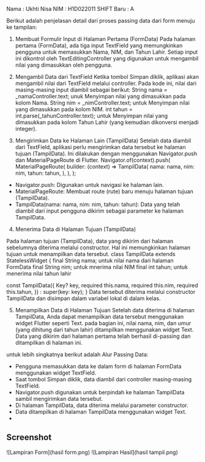 Nama : Ukhti Nisa
NIM : H1D022011
SHIFT Baru : A

Berikut adalah penjelasan detail dari proses passing data dari form menuju ke tampilan:
1. Membuat Formulir Input di Halaman Pertama (FormData)
Pada halaman pertama (FormData), ada tiga input TextField yang memungkinkan pengguna untuk memasukkan Nama, NIM, dan Tahun Lahir. Setiap input ini dikontrol oleh TextEditingController yang digunakan untuk mengambil nilai yang dimasukkan oleh pengguna.

2. Mengambil Data dari TextField
Ketika tombol Simpan diklik, aplikasi akan mengambil nilai dari TextField melalui controller. Pada kode ini, nilai dari masing-masing input diambil sebagai berikut:
String nama = _namaController.text; unuk Menyimpan nilai yang dimasukkan pada kolom Nama.
String nim = _nimController.text; untuk Menyimpan nilai yang dimasukkan pada kolom NIM.
int tahun = int.parse(_tahunController.text); untuk Menyimpan nilai yang dimasukkan pada kolom Tahun Lahir (yang kemudian dikonversi menjadi integer).

3. Mengirimkan Data ke Halaman Lain (TampilData)
Setelah data diambil dari TextField, aplikasi perlu mengirimkan data tersebut ke halaman tujuan (TampilData). Ini dilakukan dengan menggunakan Navigator.push dan MaterialPageRoute di Flutter.
Navigator.of(context).push(
  MaterialPageRoute(
    builder: (context) => TampilData(
      nama: nama,
      nim: nim,
      tahun: tahun,
    ),
  ),
);
- Navigator.push: Digunakan untuk navigasi ke halaman lain.
- MaterialPageRoute: Membuat route (rute) baru menuju halaman tujuan (TampilData).
- TampilData(nama: nama, nim: nim, tahun: tahun): Data yang telah diambil dari input pengguna dikirim sebagai parameter ke halaman TampilData.
4. Menerima Data di Halaman Tujuan (TampilData)

Pada halaman tujuan (TampilData), data yang dikirim dari halaman sebelumnya diterima melalui constructor. Hal ini memungkinkan halaman tujuan untuk menampilkan data tersebut.
class TampilData extends StatelessWidget {
  final String nama; untuk nilai nama dari halaman FormData
  final String nim; untuk mnerima nilai NIM
  final int tahun; untuk menerima nilai tahun lahir

  const TampilData({
    Key? key,
    required this.nama,
    required this.nim,
    required this.tahun,
  }) : super(key: key);
}
Data tersebut diterima melalui constructor TampilData dan disimpan dalam variabel lokal di dalam kelas.

5. Menampilkan Data di Halaman Tujuan
Setelah data diterima di halaman TampilData, Anda dapat menampilkan data tersebut menggunakan widget Flutter seperti Text. pada bagian ini, nilai nama, nim, dan umur (yang dihitung dari tahun lahir) ditampilkan menggunakan widget Text. Data yang dikirim dari halaman pertama telah berhasil di-passing dan ditampilkan di halaman ini.

untuk lebih singkatnya berikut adalah Alur Passing Data:
- Pengguna memasukkan data ke dalam form di halaman FormData menggunakan widget TextField.
- Saat tombol Simpan diklik, data diambil dari controller masing-masing TextField.
- Navigator.push digunakan untuk berpindah ke halaman TampilData sambil mengirimkan data tersebut.
- Di halaman TampilData, data diterima melalui parameter constructor.
- Data ditampilkan di halaman TampilData menggunakan widget Text.
- 
## Screenshot
![Lampiran Form](hasil form.png)
![Lampiran Hasil](hasil tampil.png)
